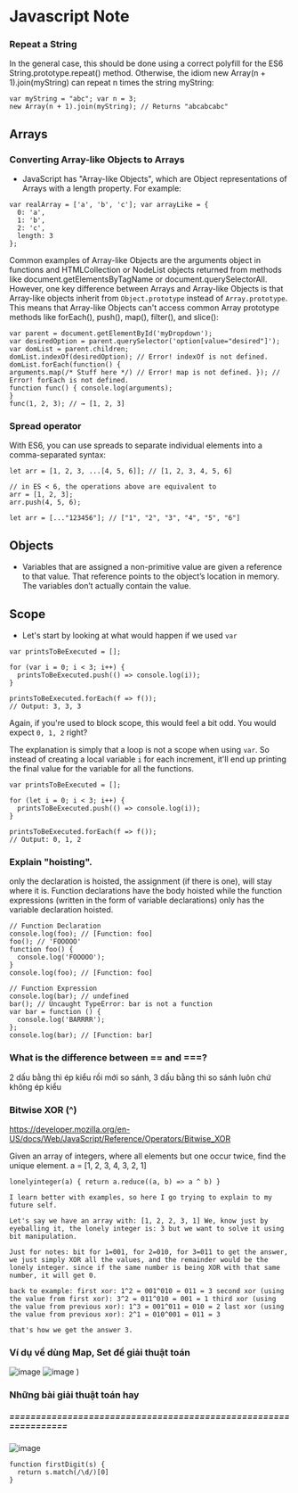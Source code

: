 # Javascript Note
### Repeat a String
In the general case, this should be done using a correct polyfill for the ES6 String.prototype.repeat() method. Otherwise, the idiom new     Array(n +       1).join(myString) can repeat n times the string myString:
```
var myString = "abc"; var n = 3;
new Array(n + 1).join(myString); // Returns "abcabcabc"
```

## Arrays
### Converting Array-like Objects to Arrays
* JavaScript has "Array-like Objects", which are Object representations of Arrays with a length property. For example:
```
var realArray = ['a', 'b', 'c']; var arrayLike = {
  0: 'a',
  1: 'b',
  2: 'c',
  length: 3
};
```

Common examples of Array-like Objects are the arguments object in functions and HTMLCollection or NodeList objects returned from methods like document.getElementsByTagName or document.querySelectorAll.
However, one key difference between Arrays and Array-like Objects is that Array-like objects inherit from `Object.prototype` instead of `Array.prototype`. This means that Array-like Objects can't access common Array
prototype methods like forEach(), push(), map(), filter(), and slice():
```
var parent = document.getElementById('myDropdown');
var desiredOption = parent.querySelector('option[value="desired"]'); var domList = parent.children;
domList.indexOf(desiredOption); // Error! indexOf is not defined. domList.forEach(function() {
arguments.map(/* Stuff here */) // Error! map is not defined. }); // Error! forEach is not defined.
function func() { console.log(arguments);
}
func(1, 2, 3); // → [1, 2, 3]
```

### Spread operator
With ES6, you can use spreads to separate individual elements into a comma-separated syntax:
```
let arr = [1, 2, 3, ...[4, 5, 6]]; // [1, 2, 3, 4, 5, 6]

// in ES < 6, the operations above are equivalent to
arr = [1, 2, 3];
arr.push(4, 5, 6);
```

```
let arr = [..."123456"]; // ["1", "2", "3", "4", "5", "6"]
```

## Objects
* Variables that are assigned a non-primitive value are given a reference to that value. That reference points to the object’s location in memory. The variables don’t actually contain the value.

## Scope
* Let's start by looking at what would happen if we used `var`
```
var printsToBeExecuted = [];

for (var i = 0; i < 3; i++) {  
  printsToBeExecuted.push(() => console.log(i));
}

printsToBeExecuted.forEach(f => f());  
// Output: 3, 3, 3
```
Again, if you're used to block scope, this would feel a bit odd. You would expect `0, 1, 2` right?

The explanation is simply that a loop is not a scope when using `var`. So instead of creating a local variable `i` for each increment, it'll end up printing the final value for the variable for all the functions.

```
var printsToBeExecuted = [];

for (let i = 0; i < 3; i++) {  
  printsToBeExecuted.push(() => console.log(i));
}

printsToBeExecuted.forEach(f => f());  
// Output: 0, 1, 2
```
### Explain "hoisting".
only the declaration is hoisted, the assignment (if there is one), will stay where it is.
Function declarations have the body hoisted while the function expressions (written in the form of variable declarations) only has the variable declaration hoisted.
```
// Function Declaration
console.log(foo); // [Function: foo]
foo(); // 'FOOOOO'
function foo() {
  console.log('FOOOOO');
}
console.log(foo); // [Function: foo]

// Function Expression
console.log(bar); // undefined
bar(); // Uncaught TypeError: bar is not a function
var bar = function () {
  console.log('BARRRR');
};
console.log(bar); // [Function: bar]
```
### What is the difference between == and ===?
2 dấu bằng thì ép kiểu rồi mới so sánh, 3 dấu bằng thì so sánh luôn chứ không ép kiểu


### Bitwise XOR (^)
https://developer.mozilla.org/en-US/docs/Web/JavaScript/Reference/Operators/Bitwise_XOR

Given an array of integers, where all elements but one occur twice, find the unique element.
a = [1, 2, 3, 4, 3, 2, 1]

```
lonelyinteger(a) { return a.reduce((a, b) => a ^ b) }
```
```
I learn better with examples, so here I go trying to explain to my future self.

Let's say we have an array with: [1, 2, 2, 3, 1] We, know just by eyeballing it, the lonely integer is: 3 but we want to solve it using bit manipulation.

Just for notes: bit for 1=001, for 2=010, for 3=011 to get the answer, we just simply XOR all the values, and the remainder would be the lonely integer. since if the same number is being XOR with that same number, it will get 0.

back to example: first xor: 1^2 = 001^010 = 011 = 3 second xor (using the value from first xor): 3^2 = 011^010 = 001 = 1 third xor (using the value from previous xor): 1^3 = 001^011 = 010 = 2 last xor (using the value from previous xor): 2^1 = 010^001 = 011 = 3

that's how we get the answer 3.
```
### Ví dụ về dùng Map, Set để giải thuật toán

![image](https://user-images.githubusercontent.com/61957094/121404997-b8504100-c986-11eb-9270-4d06f0964b48.png)
![image](https://user-images.githubusercontent.com/61957094/121405037-c1411280-c986-11eb-9a53-41cb2c5b2df4.png)
)

### Những bài giải thuật toán hay
##### ================================================================

![image](https://user-images.githubusercontent.com/61957094/121464214-a8178080-c9dd-11eb-99b3-d0ea837a6229.png)
```
function firstDigit(s) {
  return s.match(/\d/)[0]
}
```
